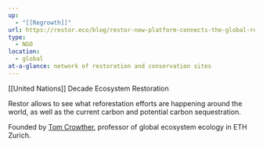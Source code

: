 ```yaml
---
up:
  - "[[Regrowth]]"
url: https://restor.eco/blog/restor-new-platform-connects-the-global-restoration-movement-for-the-first/3XfOB5sMtHiH9RmZEJUCHT/
type:
  - NGO
location:
  - global
at-a-glance: network of restoration and conservation sites
---
```

[[United Nations]] Decade Ecosystem Restoration

Restor allows to see what reforestation efforts are happening around the world, as well as the current carbon and potential carbon sequestration.

Founded by [Tom Crowther](https://crowtherlab.com/about-tom-crowther/), professor of global ecosystem ecology in ETH Zurich.